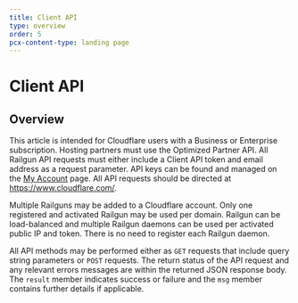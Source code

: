 ```yaml
---
title: Client API
type: overview
order: 5
pcx-content-type: landing page
---
```


# Client API

## Overview
This article is intended for Cloudflare users with a Business or Enterprise subscription. Hosting partners must use the Optimized Partner API. All Railgun API requests must either include a Client API token and email address as a request parameter. API keys can be found and managed on the [My Account](https://www.cloudflare.com/my-account) page. All API requests should be directed at https://www.cloudflare.com/.

Multiple Railguns may be added to a Cloudflare account. Only one registered and activated Railgun may be used per domain. Railgun can be load-balanced and multiple Railgun daemons can be used per activated public IP and token. There is no need to register each Railgun daemon.

All API methods may be performed either as `GET` requests that include query string parameters or `POST` requests. The return status of the API request and any relevant errors messages are within the returned JSON response body. The `result` member indicates success or failure and the `msg` member contains further details if applicable.